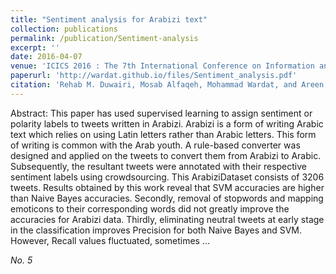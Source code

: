 ```yaml
---
title: "Sentiment analysis for Arabizi text"
collection: publications
permalink: /publication/Sentiment-analysis
excerpt: ''
date: 2016-04-07
venue: 'ICICS 2016 : The 7th International Conference on Information and Communication Systems, (Irbid, Jordan)'
paperurl: 'http://wardat.github.io/files/Sentiment_analysis.pdf'
citation: 'Rehab M. Duwairi, Mosab Alfaqeh, Mohammad Wardat, and Areen Alrabadi. "Sentiment analysis for Arabizi text." 2016 7th International Conference on Information and Communication Systems (ICICS). IEEE, 2016.'
---
```

Abstract: This paper has used supervised learning to assign sentiment or polarity labels to tweets written in Arabizi. Arabizi is a form of writing Arabic text which relies on using Latin letters rather than Arabic letters. This form of writing is common with the Arab youth. A rule-based converter was designed and applied on the tweets to convert them from Arabizi to Arabic. Subsequently, the resultant tweets were annotated with their respective sentiment labels using crowdsourcing. This ArabiziDataset consists of 3206 tweets. Results obtained by this work reveal that SVM accuracies are higher than Naive Bayes accuracies. Secondly, removal of stopwords and mapping emoticons to their corresponding words did not greatly improve the accuracies for Arabizi data. Thirdly, eliminating neutral tweets at early stage in the classification improves Precision for both Naive Bayes and SVM. However, Recall values fluctuated, sometimes …

<!-- [Download paper here](http://wardat.github.io/files/Sentiment_analysis.pdf) -->

<i>No. 5</i>
